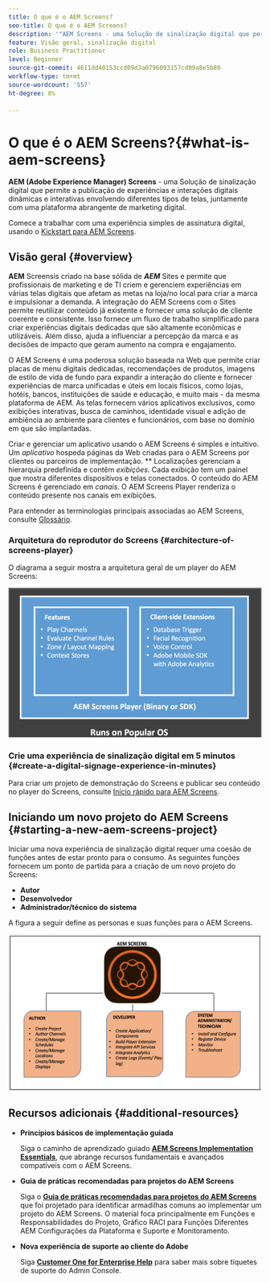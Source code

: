 ```yaml
---
title: O que é o AEM Screens?
seo-title: O que é o AEM Screens?
description: '"AEM Screens - uma Solução de sinalização digital que permite a publicação de experiências e interações digitais dinâmicas e interativas envolvendo diferentes tipos de telas, juntamente com uma plataforma abrangente de marketing digital."'
feature: Visão geral, sinalização digital
role: Business Practitioner
level: Beginner
source-git-commit: 4611dd40153ccd09d3a0796093157cd09a8e5b80
workflow-type: tm+mt
source-wordcount: '557'
ht-degree: 8%

---
```



# O que é o AEM Screens?{#what-is-aem-screens}

**AEM (Adobe Experience Manager) Screens**  - uma Solução de sinalização digital que permite a publicação de experiências e interações digitais dinâmicas e interativas envolvendo diferentes tipos de telas, juntamente com uma plataforma abrangente de marketing digital.

Comece a trabalhar com uma experiência simples de assinatura digital, usando o [Kickstart para AEM Screens](kickstart-for-aem-screens.md).

## Visão geral {#overview}

**AEM** Screensis criado na base sólida de  ***AEM*** Sites e permite que profissionais de marketing e de TI criem e gerenciem experiências em várias telas digitais que afetam as metas na loja/no local para criar a marca e impulsionar a demanda. A integração do AEM Screens com o Sites permite reutilizar conteúdo já existente e fornecer uma solução de cliente coerente e consistente. Isso fornece um fluxo de trabalho simplificado para criar experiências digitais dedicadas que são altamente econômicas e utilizáveis. Além disso, ajuda a influenciar a percepção da marca e as decisões de impacto que geram aumento na compra e engajamento.

O AEM Screens é uma poderosa solução baseada na Web que permite criar placas de menu digitais dedicadas, recomendações de produtos, imagens de estilo de vida de fundo para expandir a interação do cliente e fornecer experiências de marca unificadas e úteis em locais físicos, como lojas, hotéis, bancos, instituições de saúde e educação, e muito mais - da mesma plataforma de AEM. As telas fornecem vários aplicativos exclusivos, como exibições interativas, busca de caminhos, identidade visual e adição de ambiência ao ambiente para clientes e funcionários, com base no domínio em que são implantadas.

Criar e gerenciar um aplicativo usando o AEM Screens é simples e intuitivo. Um *aplicativo* hospeda páginas da Web criadas para o AEM Screens por clientes ou parceiros de implementação. ** Localizações gerenciam a hierarquia predefinida e contêm  *exibições*. Cada exibição tem um painel que mostra diferentes dispositivos e telas conectados. O conteúdo do AEM Screens é gerenciado em *canais*. O AEM Screens Player renderiza o conteúdo presente nos canais em exibições.

Para entender as terminologias principais associadas ao AEM Screens, consulte [Glossário](screens-glossary.md).

### Arquitetura do reprodutor do Screens {#architecture-of-screens-player}

O diagrama a seguir mostra a arquitetura geral de um player do AEM Screens:

![chlimage_1-29](assets/chlimage_1-29.png)

### Crie uma experiência de sinalização digital em 5 minutos {#create-a-digital-signage-experience-in-minutes}

Para criar um projeto de demonstração do Screens e publicar seu conteúdo no player do Screens, consulte [Início rápido para AEM Screens](kickstart-for-aem-screens.md).

## Iniciando um novo projeto do AEM Screens {#starting-a-new-aem-screens-project}

Iniciar uma nova experiência de sinalização digital requer uma coesão de funções antes de estar pronto para o consumo. As seguintes funções fornecem um ponto de partida para a criação de um novo projeto do Screens:

* **Autor**
* **Desenvolvedor**
* **Administrador/técnico do sistema**

A figura a seguir define as personas e suas funções para o AEM Screens.

![chlimage_1-30](assets/chlimage_1-30.png)


## Recursos adicionais {#additional-resources}

* **Princípios básicos de implementação guiada**

   Siga o caminho de aprendizado guiado **[AEM Screens Implementation Essentials](https://guided.adobe.com/?launch=AEM-7a#recommended/solutions/experience-manager)**, que abrange recursos fundamentais e avançados compatíveis com o AEM Screens.

* **Guia de práticas recomendadas para projetos do AEM Screens**

   Siga o **[Guia de práticas recomendadas para projetos do AEM Screens](https://docs.adobe.com/content/help/pt-BR/experience-manager-screens/using/about-guide.html)** que foi projetado para identificar armadilhas comuns ao implementar um projeto do AEM Screens. O material foca principalmente em Funções e Responsabilidades do Projeto, Gráfico RACI para Funções Diferentes AEM Configurações da Plataforma e Suporte e Monitoramento.

* **Nova experiência de suporte ao cliente do Adobe**

   Siga **[Customer One for Enterprise Help](https://docs.adobe.com/content/help/en/customer-one/using/home.htmlhome.html#)** para saber mais sobre tíquetes de suporte do Admin Console.
